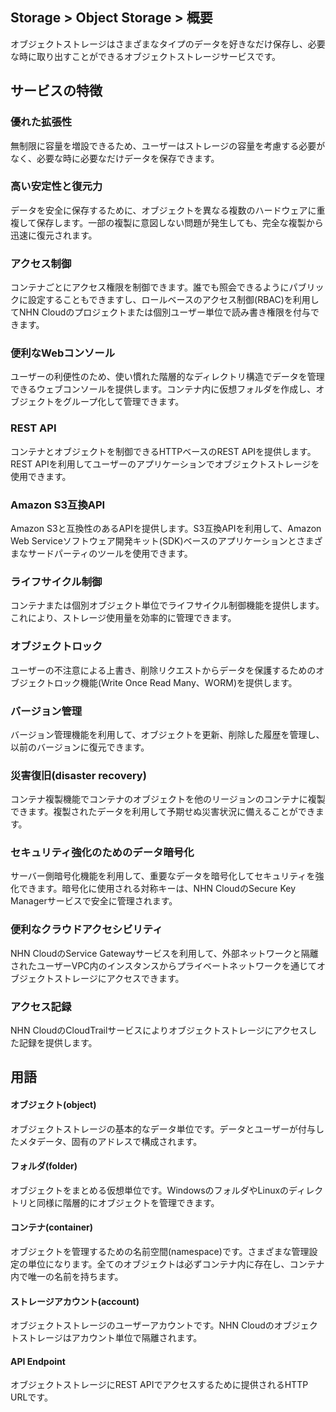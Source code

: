 ## Storage > Object Storage > 概要
オブジェクトストレージはさまざまなタイプのデータを好きなだけ保存し、必要な時に取り出すことができるオブジェクトストレージサービスです。

## サービスの特徴
### 優れた拡張性
無制限に容量を増設できるため、ユーザーはストレージの容量を考慮する必要がなく、必要な時に必要なだけデータを保存できます。

### 高い安定性と復元力
データを安全に保存するために、オブジェクトを異なる複数のハードウェアに重複して保存します。一部の複製に意図しない問題が発生しても、完全な複製から迅速に復元されます。

### アクセス制御
コンテナごとにアクセス権限を制御できます。誰でも照会できるようにパブリックに設定することもできますし、ロールベースのアクセス制御(RBAC)を利用してNHN Cloudのプロジェクトまたは個別ユーザー単位で読み書き権限を付与できます。

### 便利なWebコンソール
ユーザーの利便性のため、使い慣れた階層的なディレクトリ構造でデータを管理できるウェブコンソールを提供します。コンテナ内に仮想フォルダを作成し、オブジェクトをグループ化して管理できます。

### REST API
コンテナとオブジェクトを制御できるHTTPベースのREST APIを提供します。REST APIを利用してユーザーのアプリケーションでオブジェクトストレージを使用できます。

### Amazon S3互換API
Amazon S3と互換性のあるAPIを提供します。S3互換APIを利用して、Amazon Web Serviceソフトウェア開発キット(SDK)ベースのアプリケーションとさまざまなサードパーティのツールを使用できます。

### ライフサイクル制御
コンテナまたは個別オブジェクト単位でライフサイクル制御機能を提供します。これにより、ストレージ使用量を効率的に管理できます。

### オブジェクトロック 
ユーザーの不注意による上書き、削除リクエストからデータを保護するためのオブジェクトロック機能(Write Once Read Many、WORM)を提供します。

### バージョン管理
バージョン管理機能を利用して、オブジェクトを更新、削除した履歴を管理し、以前のバージョンに復元できます。

### 災害復旧(disaster recovery)
コンテナ複製機能でコンテナのオブジェクトを他のリージョンのコンテナに複製できます。複製されたデータを利用して予期せぬ災害状況に備えることができます。

### セキュリティ強化のためのデータ暗号化
サーバー側暗号化機能を利用して、重要なデータを暗号化してセキュリティを強化できます。暗号化に使用される対称キーは、NHN CloudのSecure Key Managerサービスで安全に管理されます。

### 便利なクラウドアクセシビリティ
NHN CloudのService Gatewayサービスを利用して、外部ネットワークと隔離されたユーザーVPC内のインスタンスからプライベートネットワークを通じてオブジェクトストレージにアクセスできます。

### アクセス記録
NHN CloudのCloudTrailサービスによりオブジェクトストレージにアクセスした記録を提供します。

## 用語
#### オブジェクト(object)
オブジェクトストレージの基本的なデータ単位です。データとユーザーが付与したメタデータ、固有のアドレスで構成されます。

#### フォルダ(folder)
オブジェクトをまとめる仮想単位です。WindowsのフォルダやLinuxのディレクトリと同様に階層的にオブジェクトを管理できます。

#### コンテナ(container)
オブジェクトを管理するための名前空間(namespace)です。さまざまな管理設定の単位になります。全てのオブジェクトは必ずコンテナ内に存在し、コンテナ内で唯一の名前を持ちます。

#### ストレージアカウント(account)
オブジェクトストレージのユーザーアカウントです。NHN Cloudのオブジェクトストレージはアカウント単位で隔離されます。

#### API Endpoint
オブジェクトストレージにREST APIでアクセスするために提供されるHTTP URLです。
